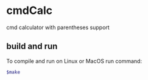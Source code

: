 # cmdCalc
 cmd calculator with parentheses support

 ## build and run
 To compile and run on Linux or MacOS run command:
```bash
$make
```
